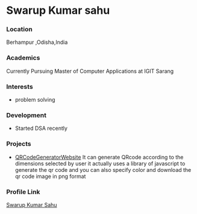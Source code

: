 # Swarup Kumar sahu

### Location

Berhampur ,Odisha,India

### Academics

Currently Pursuing Master of Computer Applications at IGIT Sarang

### Interests

- problem solving

### Development

- Started DSA recently

### Projects

- [QRCodeGeneratorWebsite](https://github.com/swarupsahu08/QR-code-generator) It can generate QRcode according to the dimensions selected by user it actually uses a library of javascript to generate the qr code and you can also specify color and download the qr code image in png format

### Profile Link

[Swarup Kumar Sahu](https://github.com/swarupsahu08)